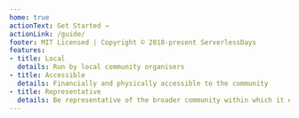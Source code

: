 ```yaml
---
home: true
actionText: Get Started →
actionLink: /guide/
footer: MIT Licensed | Copyright © 2018-present ServerlessDays
features:
- title: Local
  details: Run by local community organisers
- title: Accessible
  details: Financially and physically accessible to the community
- title: Representative
  details: Be representative of the broader community within which it exists
---
```


